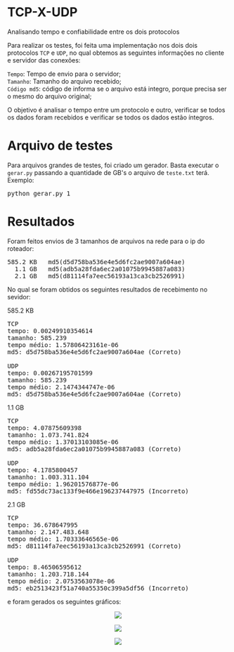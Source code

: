 ﻿# TCP-X-UDP
Analisando tempo e confiabilidade entre os dois protocolos

Para realizar os testes, foi feita uma implementação nos dois dois protocolos `TCP` e `UDP`, no qual
obtemos as seguintes informações no cliente e servidor das conexões:

`Tempo`: Tempo de envio para o servidor; <br />
`Tamanho`: Tamanho do arquivo recebido; <br />
`Código md5`: código de informa se o arquivo está integro, porque precisa ser o mesmo do arquivo original;<br />

O objetivo é analisar o tempo entre um protocolo e outro, verificar se todos os dados foram recebidos
e verificar se todos os dados estão íntegros.

# Arquivo de testes

Para arquivos grandes de testes, foi criado um gerador.
Basta executar o `gerar.py` passando a quantidade de GB's o arquivo de `teste.txt` terá.
Exemplo:

<pre>
python gerar.py 1
</pre>

# Resultados

Foram feitos envios de 3 tamanhos de arquivos na rede para o ip do roteador:
<pre>
585.2 KB   md5(d5d758ba536e4e5d6fc2ae9007a604ae)
  1.1 GB   md5(adb5a28fda6ec2a01075b9945887a083)
  2.1 GB   md5(d81114fa7eec56193a13ca3cb2526991)
</pre>

No qual se foram obtidos os seguintes resultados de recebimento no sevidor:

585.2 KB
<pre>
TCP
tempo: 0.00249910354614
tamanho: 585.239
tempo médio: 1.57806423161e-06
md5: d5d758ba536e4e5d6fc2ae9007a604ae (Correto)

UDP 
tempo: 0.00267195701599
tamanho: 585.239
tempo médio: 2.1474344747e-06
md5: d5d758ba536e4e5d6fc2ae9007a604ae (Correto)
</pre>

1.1 GB
<pre>
TCP
tempo: 4.07875609398
tamanho: 1.073.741.824
tempo médio: 1.37013103085e-06
md5: adb5a28fda6ec2a01075b9945887a083 (Correto)

UDP
tempo: 4.1785800457
tamanho: 1.003.311.104
tempo médio: 1.96201576877e-06
md5: fd55dc73ac133f9e466e196237447975 (Incorreto)
</pre>

2.1 GB
<pre>
TCP
tempo: 36.678647995
tamanho: 2.147.483.648
tempo médio: 1.70333646565e-06
md5: d81114fa7eec56193a13ca3cb2526991 (Correto)

UDP
tempo: 8.46506595612
tamanho: 1.203.718.144
tempo médio: 2.0753563078e-06
md5: eb2513423f51a740a55350c399a5df56 (Incorreto)
</pre>

e foram gerados os seguintes gráficos:

<p align="center">
  <img src="https://github.com/TCP-X-UDP/blob/master/Comparativo/585.2.png?raw=true"/>
</p>

<p align="center">
  <img src="https://github.com/TCP-X-UDP/blob/master/Comparativo/1.1.png?raw=true"/>
</p>

<p align="center">
  <img src="https://github.com/TCP-X-UDP/blob/master/Comparativo/2.1.png?raw=true"/>
</p>